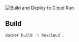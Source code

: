 ![Build and Deploy to Cloud Run](https://github.com/3vilM33pl3/hexcloud/workflows/Build%20and%20Deploy%20to%20Cloud%20Run/badge.svg)

## Build
```bash
docker build -t hexcloud .
```
